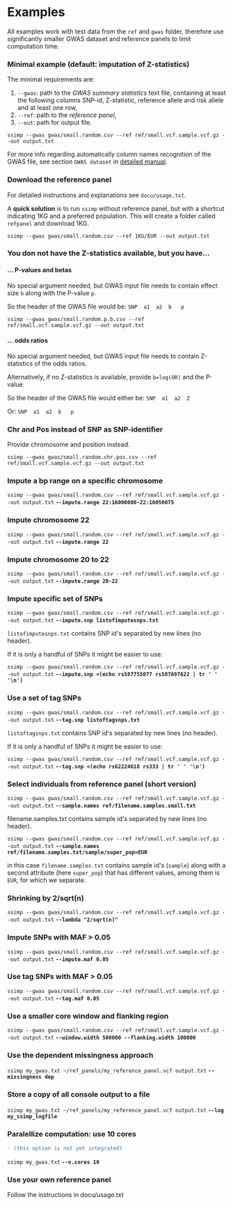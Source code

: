 [//]: ==================================
# Examples
[//]: ==================================

All examples work with test data from the `ref` and `gwas` folder, therefore use significantly smaller GWAS dataset and reference panels to limit computation time. 

### Minimal example (default: imputation of Z-statistics)
[//]: -------------------------------
The minimal requirements are:
1. `--gwas`: path to the *GWAS summary statistics* text file, containing at least the following columns SNP-id, Z-statistic, reference allele and risk allele and at least one row, 
2. `--ref`: path to the *reference panel*,
3. `--out`: path for output file.

`ssimp --gwas gwas/small.random.csv --ref ref/small.vcf.sample.vcf.gz --out output.txt`

For more info regarding automatically column names recognition of the GWAS file, see section `GWAS dataset` in [detailed manual](https://github.com/sinarueeger/ssimp_software/blob/master/docu/manual.md).


### Download the reference panel
[//]: -------------------------------

For detailed instructions and explanations see `docu/usage.txt`. 

A **quick solution** is to run `ssimp` without reference panel, but with a shortcut indicating 1KG and a preferred population. This will create a folder called `refpanel` and download 1KG.

`ssimp --gwas gwas/small.random.csv --ref 1KG/EUR --out output.txt`


### You don not have the Z-statistics available, but you have...
[//]: -------------------------------

#### ... P-values and betas
No special argument needed, but GWAS input file needs to contain effect size `b` along with the P-value `p`. 

So the header of the GWAS file would be: `SNP  a1  a2  b   p`

`ssimp --gwas gwas/small.random.p.b.csv --ref ref/small.vcf.sample.vcf.gz --out output.txt`


#### ... odds ratios
No special argument needed, but GWAS input file needs to contain Z-statistics of the odds ratios. 

Alternatively, if no Z-statistics is available, provide `b=log(OR)` and the P-value.

So the header of the GWAS file would either be: `SNP  a1  a2  Z`

Or: `SNP  a1  a2  b   p`


### Chr and Pos instead of SNP as SNP-identifier
[//]: -------------------------------
Provide chromosome and position instead.

`ssimp --gwas gwas/small.random.chr.pos.csv --ref ref/small.vcf.sample.vcf.gz --out output.txt`


### Impute a bp range on a specific chromosome
[//]: -------------------------------

`ssimp --gwas gwas/small.random.csv --ref ref/small.vcf.sample.vcf.gz --out output.txt` **`--impute.range 22:16000000-22:16050075`**


### Impute chromosome 22
[//]: -------------------------------

`ssimp --gwas gwas/small.random.csv --ref ref/small.vcf.sample.vcf.gz --out output.txt` **`--impute.range 22`**


### Impute chromosome 20 to 22
[//]: -------------------------------

`ssimp --gwas gwas/small.random.csv --ref ref/small.vcf.sample.vcf.gz --out output.txt` **`--impute.range 20-22`**


### Impute specific set of SNPs
[//]: -------------------------------

`ssimp --gwas gwas/small.random.csv --ref ref/small.vcf.sample.vcf.gz --out output.txt` **`--impute.snp listofimputesnps.txt`**

`listofimputesnps.txt` contains SNP id's separated by new lines (no header).

If it is only a handful of SNPs it might be easier to use:

`ssimp --gwas gwas/small.random.csv --ref ref/small.vcf.sample.vcf.gz --out output.txt` **`--impute.snp <(echo rs587755077 rs587697622 | tr ' ' '\n')`**


### Use a set of tag SNPs
[//]: -------------------------------

`ssimp --gwas gwas/small.random.csv --ref ref/small.vcf.sample.vcf.gz --out output.txt` **`--tag.snp listoftagsnps.txt`**

`listoftagsnps.txt` contains SNP id's separated by new lines (no header).

If it is only a handful of SNPs it might be easier to use:

`ssimp --gwas gwas/small.random.csv --ref ref/small.vcf.sample.vcf.gz --out output.txt` **`--tag.snp <(echo rs62224618 rs333 | tr ' ' '\n')`**


### Select individuals from reference panel (short version)
[//]: -------------------------------

`ssimp --gwas gwas/small.random.csv --ref ref/small.vcf.sample.vcf.gz --out output.txt` **`--sample.names ref/filename.samples.small.txt`**

filename.samples.txt contains sample id's separated by new lines (no header). 

`ssimp --gwas gwas/small.random.csv --ref ref/small.vcf.sample.vcf.gz --out output.txt` **`--sample.names ref/filename.samples.txt/sample/super_pop=EUR`**

in this case `filename.samples.txt` contains sample id's (`sample`) along with a second attribute (here `super_pop`) that has different values, among them is `EUR`, for which we separate. 


### Shrinking by 2/sqrt(n)
[//]: -------------------------------

`ssimp --gwas gwas/small.random.csv --ref ref/small.vcf.sample.vcf.gz --out output.txt` **`--lambda "2/sqrt(n)"`**


### Impute SNPs with MAF > 0.05
[//]: -------------------------------

`ssimp --gwas gwas/small.random.csv --ref ref/small.vcf.sample.vcf.gz --out output.txt` **`--impute.maf 0.05`**


### Use tag SNPs with MAF > 0.05
[//]: -------------------------------

`ssimp --gwas gwas/small.random.csv --ref ref/small.vcf.sample.vcf.gz --out output.txt` **`--tag.maf 0.05`**


### Use a smaller core window and flanking region
[//]: -------------------------------

`ssimp --gwas gwas/small.random.csv --ref ref/small.vcf.sample.vcf.gz --out output.txt` **`--window.width 500000 --flanking.width 100000`**


### Use the dependent missingness approach
[//]: -------------------------------

`ssimp my_gwas.txt ~/ref_panels/my_reference_panel.vcf output.txt` **`--missingness dep`**


### Store a copy of all console output to a file
[//]: -------------------------------

`ssimp my_gwas.txt ~/ref_panels/my_reference_panel.vcf output.txt` **`--log my_ssimp_logfile`**


### Paralellize computation: use 10 cores 
[//]: -------------------------------

```diff 
- (this option is not yet integrated)
```
`ssimp my_gwas.txt` **`--n.cores 10`**


### Use your own reference panel
[//]: -------------------------------
Follow the instructions in docu/usage.txt
